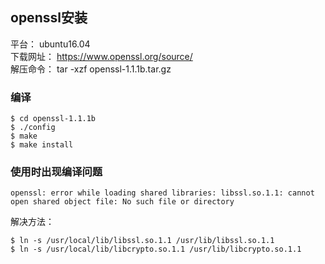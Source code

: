 ## openssl安装

平台： ubuntu16.04  
下载网址： https://www.openssl.org/source/  
解压命令： tar -xzf 	openssl-1.1.1b.tar.gz   

### 编译

    $ cd openssl-1.1.1b
    $ ./config
    $ make
    $ make install

### 使用时出现编译问题
    openssl: error while loading shared libraries: libssl.so.1.1: cannot open shared object file: No such file or directory

解决方法：


    $ ln -s /usr/local/lib/libssl.so.1.1 /usr/lib/libssl.so.1.1  
    $ ln -s /usr/local/lib/libcrypto.so.1.1 /usr/lib/libcrypto.so.1.1